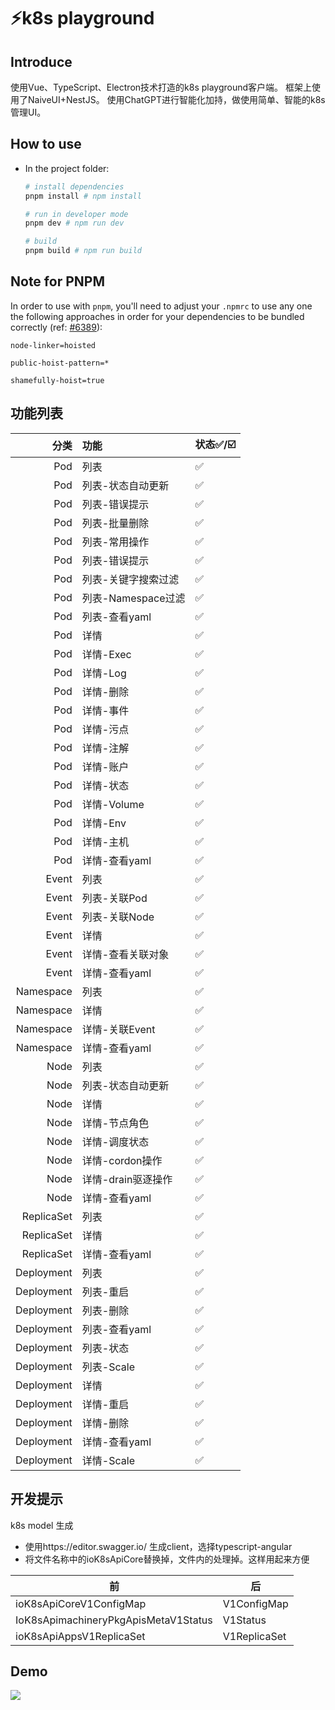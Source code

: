  
# ⚡k8s playground

 
 
## Introduce
使用Vue、TypeScript、Electron技术打造的k8s playground客户端。
框架上使用了NaiveUI+NestJS。
使用ChatGPT进行智能化加持，做使用简单、智能的k8s 管理UI。
## How to use

- In the project folder: 
  ```bash
  # install dependencies
  pnpm install # npm install

  # run in developer mode
  pnpm dev # npm run dev

  # build
  pnpm build # npm run build
  ```

## Note for PNPM

In order to use with `pnpm`, you'll need to adjust your `.npmrc` to use any one the following approaches in order for your dependencies to be bundled correctly (ref: [#6389](https://github.com/electron-userland/electron-builder/issues/6289#issuecomment-1042620422)):
```
node-linker=hoisted
```
```
public-hoist-pattern=*
```
```
shamefully-hoist=true
```
## 功能列表
|         分类 | 功能             | 	状态✅/☑️ |
|-----------:|:---------------|:--------|
|        Pod | 列表             | ✅       |
|        Pod | 列表-状态自动更新      | ✅       |
|        Pod | 列表-错误提示        | ✅       |
|        Pod | 列表-批量删除        | ✅       |
|        Pod | 列表-常用操作        | ✅       |
|        Pod | 列表-错误提示        | ✅       |
|        Pod | 列表-关键字搜索过滤     | ✅       |
|        Pod | 列表-Namespace过滤 | ✅       |
|        Pod | 列表-查看yaml      | ✅       |
|        Pod | 详情             | ✅       |
|        Pod | 详情-Exec        | ✅       |
|        Pod | 详情-Log         | ✅       |
|        Pod | 详情-删除          | ✅       |
|        Pod | 详情-事件          | ✅       |
|        Pod | 详情-污点          | ✅       |
|        Pod | 详情-注解          | ✅       |
|        Pod | 详情-账户          | ✅       |
|        Pod | 详情-状态          | ✅       |
|        Pod | 详情-Volume      | ✅       |
|        Pod | 详情-Env         | ✅       |
|        Pod | 详情-主机          | ✅       |
|        Pod | 详情-查看yaml      | ✅       |
|      Event | 列表             | ✅       |
|      Event | 列表-关联Pod       | ✅       |
|      Event | 列表-关联Node      | ✅       |
|      Event | 详情             | ✅       |
|      Event | 详情-查看关联对象      | ✅       |
|      Event | 详情-查看yaml      | ✅       |
|  Namespace | 列表             | ✅       |
|  Namespace | 详情             | ✅       |
|  Namespace | 详情-关联Event     | ✅       |
|  Namespace | 详情-查看yaml      | ✅       |
|       Node | 列表             | ✅       |
|       Node | 列表-状态自动更新      | ✅       |
|       Node | 详情             | ✅       |
|       Node | 详情-节点角色        | ✅       |
|       Node | 详情-调度状态        | ✅       |
|       Node | 详情-cordon操作    | ✅       |
|       Node | 详情-drain驱逐操作   | ✅       |
|       Node | 详情-查看yaml      | ✅       |
| ReplicaSet | 列表             | ✅       |
| ReplicaSet | 详情             | ✅       |
| ReplicaSet | 详情-查看yaml      | ✅       |
| Deployment | 列表             | ✅       |
| Deployment | 列表-重启          | ✅       |
| Deployment | 列表-删除          | ✅       |
| Deployment | 列表-查看yaml      | ✅       |
| Deployment | 列表-状态          | ✅       |
| Deployment | 列表-Scale       | ✅       |
| Deployment | 详情             | ✅       |
| Deployment | 详情-重启          | ✅       |
| Deployment | 详情-删除          | ✅       |
| Deployment | 详情-查看yaml      | ✅       |
| Deployment | 详情-Scale       | ✅       |
## 开发提示
 
k8s model 生成
 * 使用https://editor.swagger.io/ 生成client，选择typescript-angular
 * 将文件名称中的ioK8sApiCore替换掉，文件内的处理掉。这样用起来方便

 | 前                                    | 后            |
 |--------------------------------------|--------------|
 | ioK8sApiCoreV1ConfigMap              | V1ConfigMap  |
 | IoK8sApimachineryPkgApisMetaV1Status | V1Status     |
 | ioK8sApiAppsV1ReplicaSet             | V1ReplicaSet |


## Demo
<img src="doc/demo.gif">

